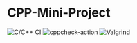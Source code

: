 # CPP-Mini-Project
![C/C++ CI](https://github.com/99002672/CPP-Mini-Project/workflows/C/C++%20CI/badge.svg)
![cppcheck-action](https://github.com/99002672/CPP-Mini-Project/workflows/cppcheck-action/badge.svg)
![Valgrind](https://github.com/99002672/CPP-Mini-Project/workflows/Valgrind/badge.svg)
